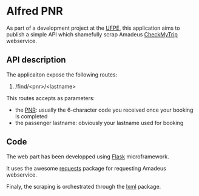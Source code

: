 # Alfred PNR

As part of a development project at the [UFPE][ufpe], this application aims to publish a simple API which shamefully scrap Amadeus [CheckMyTrip][cmt] webservice.

## API description

The applicaiton expose the following routes:

1. /find/\<pnr\>/\<lastname\>

This routes accepts as parameters:

* the [PNR][pnr]: usually the 6-character code you received once your booking is completed
* the passenger lastname: obviously your lastname used for booking

## Code

The web part has been developped using [Flask][flask] microframework.

It uses the awesome [requests][requests] package for requesting Amadeus webservice.

Finaly, the scraping is orchestrated through the [lxml][lxml] package.

[ufpe]: http://www2.cin.ufpe.br/site/index.php "Centro de Informática"
[cmt]: https://classic.checkmytrip.com "Amadeus CheckMyTrip"
[pnr]: http://en.wikipedia.org/wiki/Passenger_name_record "Passenger Name Record Definition"
[flask]: http://flask.pocoo.org "Flask Microframework"
[requests]: http://docs.python-requests.org/en/latest/ "Requests: HTTP for Humans"
[lxml]: http://lxml.de "XML and HTML with Python"